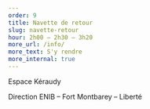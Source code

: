 ```yaml
---
order: 9
title: Navette de retour
slug: navette-retour
hour: 2h00 – 2h30 – 3h20
more_url: /info/
more_text: S'y rendre
more_internal: true
---
```


Espace Kéraudy

Direction ENIB – Fort Montbarey – Liberté
